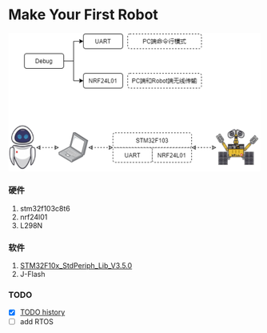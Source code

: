 Make Your First Robot
=====================
<div align="center"> 
<img src="https://github.com/JiauZhang/FiBot/blob/master/doc/media/FiBot-diagram.png">
</div>

### 硬件
1. stm32f103c8t6
2. nrf24l01
3. L298N

### 软件
1. [STM32F10x_StdPeriph_Lib_V3.5.0](https://www.stmcu.org.cn/document/detail/index/id-213160)
2. J-Flash

### TODO
- [x] [TODO history](doc/TODO.md)
- [ ] add RTOS
